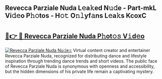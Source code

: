 ## Revecca Parziale Nuda L𝚎a𝚔ed N𝚞𝚍e - Part-mkL Vi𝚍𝚎o P𝚑𝚘tos - H𝚘𝚝 O𝚗𝚕yf𝚊ns L𝚎a𝚔s KcoxC

# <h2><a href="http://kf48p03.oniu.top/?m=Revecca+Parziale+Nuda">🔗👉 🔴 Revecca Parziale Nuda P𝚑ot𝚘𝚜 V𝚒d𝚎o</a></h2>

[![Revecca Parziale Nuda Nu𝚍e𝚜](https://i.imgur.com/0qMVB7G.gif)](http://kf48p03.oniu.top/?m=Revecca+Parziale+Nuda)
Virtual content creator and entertainer Revecca Parziale Nuda, recognized for distributing dance and lifestyle inspiration through trending dance trends and short videos. The public face of Revecca Parziale Nuda is synonymous with openness and accessibility, but the hidden dimensions of his private life remain a captivating mystery.  
